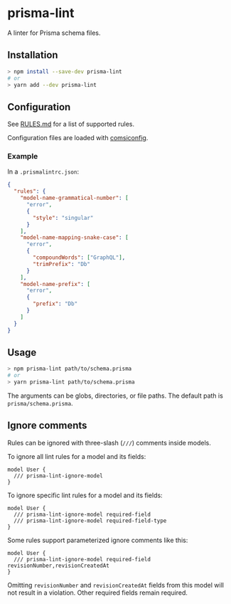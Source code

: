 # prisma-lint

A linter for Prisma schema files.

## Installation

```sh
> npm install --save-dev prisma-lint
# or
> yarn add --dev prisma-lint
```

## Configuration

See [RULES.md](RULES.md) for a list of supported rules.

Configuration files are loaded with [comsiconfig](https://github.com/cosmiconfig/cosmiconfig).

### Example

In a `.prismalintrc.json`:

```json
{
  "rules": {
    "model-name-grammatical-number": [
      "error",
      {
        "style": "singular"
      }
    ],
    "model-name-mapping-snake-case": [
      "error",
      {
        "compoundWords": ["GraphQL"],
        "trimPrefix": "Db"
      }
    ],
    "model-name-prefix": [
      "error",
      {
        "prefix": "Db"
      }
    ]
  }
}
```

## Usage

```sh
> npm prisma-lint path/to/schema.prisma
# or
> yarn prisma-lint path/to/schema.prisma
```

The arguments can be globs, directories, or file paths. The default path is `prisma/schema.prisma`.

## Ignore comments

Rules can be ignored with three-slash (`///`) comments inside models.

To ignore all lint rules for a model and its fields:

```prisma
model User {
  /// prisma-lint-ignore-model
}
```

To ignore specific lint rules for a model and its fields:

```prisma
model User {
  /// prisma-lint-ignore-model required-field
  /// prisma-lint-ignore-model required-field-type
}
```

Some rules support parameterized ignore comments like this:

```prisma
model User {
  /// prisma-lint-ignore-model required-field revisionNumber,revisionCreatedAt
}
```

Omitting `revisionNumber` and `revisionCreatedAt` fields from this model will not result in a violation. Other required fields remain required.
